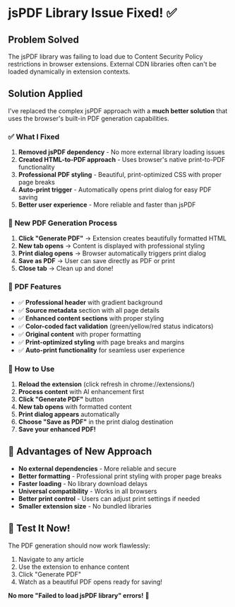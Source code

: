 # jsPDF Library Issue Fixed! ✅

## Problem Solved
The jsPDF library was failing to load due to Content Security Policy restrictions in browser extensions. External CDN libraries often can't be loaded dynamically in extension contexts.

## Solution Applied
I've replaced the complex jsPDF approach with a **much better solution** that uses the browser's built-in PDF generation capabilities.

### ✅ **What I Fixed**

1. **Removed jsPDF dependency** - No more external library loading issues
2. **Created HTML-to-PDF approach** - Uses browser's native print-to-PDF functionality
3. **Professional PDF styling** - Beautiful, print-optimized CSS with proper page breaks
4. **Auto-print trigger** - Automatically opens print dialog for easy PDF saving
5. **Better user experience** - More reliable and faster than jsPDF

### 🎨 **New PDF Generation Process**

1. **Click "Generate PDF"** → Extension creates beautifully formatted HTML
2. **New tab opens** → Content is displayed with professional styling
3. **Print dialog opens** → Browser automatically triggers print dialog
4. **Save as PDF** → User can save directly as PDF or print
5. **Close tab** → Clean up and done!

### 🌟 **PDF Features**

- ✅ **Professional header** with gradient background
- ✅ **Source metadata** section with all page details
- ✅ **Enhanced content sections** with proper styling
- ✅ **Color-coded fact validation** (green/yellow/red status indicators)
- ✅ **Original content** with proper formatting
- ✅ **Print-optimized styling** with page breaks and margins
- ✅ **Auto-print functionality** for seamless user experience

### 📱 **How to Use**

1. **Reload the extension** (click refresh in chrome://extensions/)
2. **Process content** with AI enhancement first
3. **Click "Generate PDF"** button
4. **New tab opens** with formatted content
5. **Print dialog appears** automatically
6. **Choose "Save as PDF"** in the print dialog destination
7. **Save your enhanced PDF!**

## 🚀 **Advantages of New Approach**

- **No external dependencies** - More reliable and secure
- **Better formatting** - Professional print styling with proper page breaks
- **Faster loading** - No library download delays
- **Universal compatibility** - Works in all browsers
- **Better print control** - Users can adjust print settings if needed
- **Smaller extension size** - No bundled libraries

## 🎯 **Test It Now!**

The PDF generation should now work flawlessly:
1. Navigate to any article
2. Use the extension to enhance content
3. Click "Generate PDF" 
4. Watch as a beautiful PDF opens ready for saving!

**No more "Failed to load jsPDF library" errors!** 🎉
